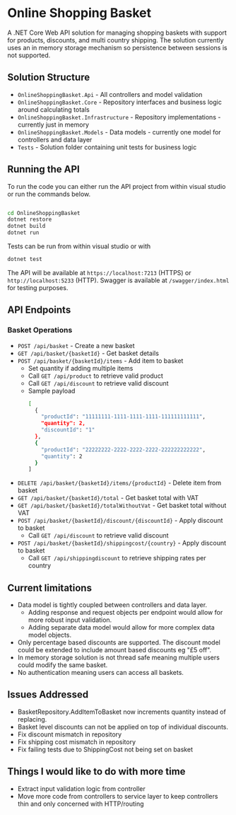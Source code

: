 # Online Shopping Basket

A .NET Core Web API solution for managing shopping baskets with support for products, discounts, and multi country shipping. The solution currently uses an in memory storage mechanism so persistence between sessions is not supported.

## Solution Structure
- `OnlineShoppingBasket.Api` - All controllers and model validation
- `OnlineShoppingBasket.Core` - Repository interfaces and business logic around calculating totals
- `OnlineShoppingBasket.Infrastructure` - Repository implementations - currently just in memory
- `OnlineShoppingBasket.Models` - Data models - currently one model for controllers and data layer
- `Tests` - Solution folder containing unit tests for business logic

## Running the API

To run the code you can either run the API project from within visual studio or run the commands below.


```bash

cd OnlineShoppingBasket
dotnet restore
dotnet build
dotnet run
```
Tests can be run from within visual studio or with

```bash
dotnet test
```

The API will be available at `https://localhost:7213` (HTTPS) or `http://localhost:5233` (HTTP). Swagger is available at `/swagger/index.html` for testing purposes.

## API Endpoints

### Basket Operations

- `POST /api/basket` - Create a new basket
- `GET /api/basket/{basketId}` - Get basket details
- `POST /api/basket/{basketId}/items` - Add item to basket 
  - Set quantity if adding multiple items
  - Call `GET /api/product` to retrieve valid product
  - Call `GET /api/discount` to retrieve valid discount
  - Sample payload
    ```bash
    [
      {
        "productId": "11111111-1111-1111-1111-111111111111",
        "quantity": 2,
        "discountId": "1"
      },
      {
        "productId": "22222222-2222-2222-2222-222222222222",
        "quantity": 2
      }
    ]
    ```
- `DELETE /api/basket/{basketId}/items/{productId}` - Delete item from basket
- `GET /api/basket/{basketId}/total` - Get basket total with VAT
- `GET /api/basket/{basketId}/totalWithoutVat` - Get basket total without VAT
- `POST /api/basket/{basketId}/discount/{discountId}` - Apply discount to basket 
  - Call `GET /api/discount` to retrieve valid discount
- `POST /api/basket/{basketId}/shippingcost/{country}` - Apply discount to basket
  - Call `GET /api/shippingdiscount` to retrieve shipping rates per country

## Current limitations

- Data model is tightly coupled between controllers and data layer. 
  - Adding response and request objects per endpoint would allow for more robust input validation.
  - Adding separate data model would allow for more complex data model objects.
- Only percentage based discounts are supported. The discount model could be extended to include amount based discounts eg "£5 off".
- In memory storage solution is not thread safe meaning multiple users could modify the same basket.
- No authentication meaning users can access all baskets.

## Issues Addressed
-   BasketRepository.AddItemToBasket now increments quantity instead of replacing.
-   Basket level discounts can not be applied on top of individual discounts.
-   Fix discount mismatch in repository
-   Fix shipping cost mismatch in repository
-   Fix failing tests due to ShippingCost not being set on basket

## Things I would like to do with more time
-   Extract input validation logic from controller
-   Move more code from controllers to service layer to keep controllers thin and only concerned with HTTP/routing

